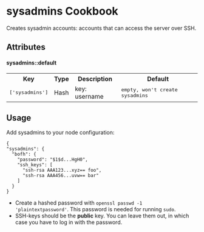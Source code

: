 sysadmins Cookbook
==================

Creates sysadmin accounts: accounts that can access the server over SSH.

Attributes
----------

#### sysadmins::default
<table>
  <tr>
    <th>Key</th>
    <th>Type</th>
    <th>Description</th>
    <th>Default</th>
  </tr>
  <tr>
    <td><tt>['sysadmins']</tt></td>
    <td>Hash</td>
    <td>key: username</td>
    <td><tt>empty, won't create sysadmins</tt></td>
  </tr>
</table>

Usage
-----

Add sysadmins to your node configuration:

```@json
{
"sysadmins": {
  "bofh": {
    "password": "$1$d...HgH0",
    "ssh_keys": [
      "ssh-rsa AAA123...xyz== foo",
      "ssh-rsa AAA456...uvw== bar"
    ]
  }
}
```

* Create a hashed password with `openssl passwd -1 'plaintextpassword'`.
  This password is needed for running `sudo`.
* SSH-keys should be the **public** key. You can leave them out, in
  which case you have to log in with the password.
